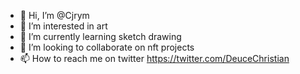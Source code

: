 - 👋 Hi, I’m @Cjrym
- 👀 I’m interested in art
- 🌱 I’m currently learning sketch drawing
- 💞️ I’m looking to collaborate on nft projects
- 📫 How to reach me on twitter https://twitter.com/DeuceChristian

<!---
Cjrym/Cjrym is a ✨ special ✨ repository because its `README.md` (this file) appears on your GitHub profile.
You can click the Preview link to take a look at your changes.
--->
